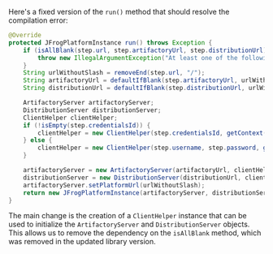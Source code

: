 Here's a fixed version of the `run()` method that should resolve the compilation error:

```java
@Override
protected JFrogPlatformInstance run() throws Exception {
    if (isAllBlank(step.url, step.artifactoryUrl, step.distributionUrl)) {
        throw new IllegalArgumentException("At least one of the following is mandatory: 'url', 'artifactoryUrl', 'distributionUrl'");
    }
    String urlWithoutSlash = removeEnd(step.url, "/");
    String artifactoryUrl = defaultIfBlank(step.artifactoryUrl, urlWithoutSlash + "/" + "artifactory");
    String distributionUrl = defaultIfBlank(step.distributionUrl, urlWithoutSlash + "/" + "distribution");

    ArtifactoryServer artifactoryServer;
    DistributionServer distributionServer;
    ClientHelper clientHelper;
    if (!isEmpty(step.credentialsId)) {
        clientHelper = new ClientHelper(step.credentialsId, getContext().getListener(), null, null);
    } else {
        clientHelper = new ClientHelper(step.username, step.password, getContext().getListener(), null);
    }

    artifactoryServer = new ArtifactoryServer(artifactoryUrl, clientHelper);
    distributionServer = new DistributionServer(distributionUrl, clientHelper);
    artifactoryServer.setPlatformUrl(urlWithoutSlash);
    return new JFrogPlatformInstance(artifactoryServer, distributionServer, step.url, "");
}
```

The main change is the creation of a `ClientHelper` instance that can be used to initialize the `ArtifactoryServer` and `DistributionServer` objects. This allows us to remove the dependency on the `isAllBlank` method, which was removed in the updated library version.